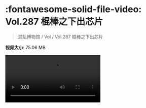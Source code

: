 # :fontawesome-solid-file-video: Vol.287 棍棒之下出芯片

> 混乱博物馆 / Vol / Vol.287 棍棒之下出芯片

**视频大小**: 75.06 MB

<div class="video"><video src="https://file.hsyhx.top/archive/287.mp4" controls preload>🤔 您的浏览器不支持 video 标签</video></div>